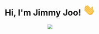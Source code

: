 <h1 align="center" margin="0" > Hi,
  I'm Jimmy Joo! <img src="https://raw.githubusercontent.com/dev-akshat/archive/main/images/gifs/others/Hi.gif" width="40px" /></h1>


<h3 align="center" margin="0px">
  <img src="https://user-images.githubusercontent.com/67693474/99640981-01917f80-2a8d-11eb-8805-32df5b4a76ad.jpg" width="800px" />
</h3>
